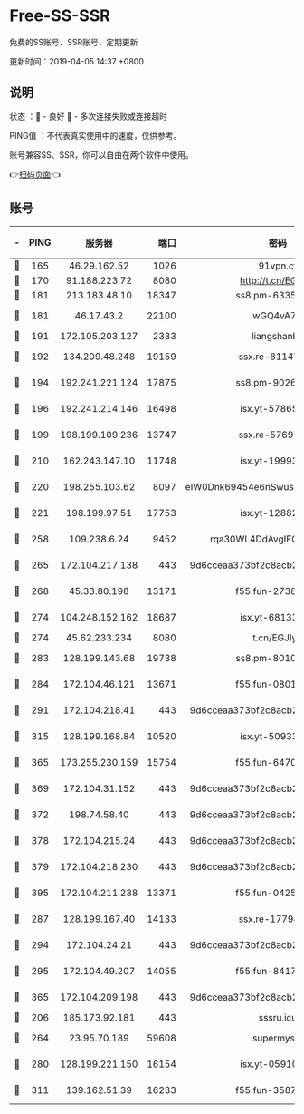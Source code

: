 # Free-SS-SSR

免费的SS账号、SSR账号，定期更新

更新时间：2019-04-05 14:37 +0800

## 说明

状态     ：🙂 - 良好 🙁 - 多次连接失败或连接超时

PING值   ：不代表真实使用中的速度，仅供参考。

账号兼容SS、SSR，你可以自由在两个软件中使用。

👉[扫码页面](https://liesauer.github.io/Free-SS-SSR/)👈

## 账号

|-|PING|服务器|端口|密码|加密方式|区域|
|:----:|:----:|:-----:|-----:|:----:|:----:|:----:|
|🙂|165|46.29.162.52|1026|91vpn.cf|rc4-md5|RU|
|🙂|170|91.188.223.72|8080|http://t.cn/EGJIyrl|rc4-md5|RU|
|🙂|181|213.183.48.10|18347|ss8.pm-63355792|rc4-md5|RU|
|🙂|181|46.17.43.2|22100|wGQ4vA7D|aes-256-gcm|RU|
|🙂|191|172.105.203.127|2333|liangshanbo|chacha20|JP|
|🙂|192|134.209.48.248|19159|ssx.re-81147970|aes-256-cfb|US|
|🙂|194|192.241.221.124|17875|ss8.pm-90261799|aes-256-cfb|US|
|🙂|196|192.241.214.146|16498|isx.yt-57865147|aes-256-cfb|US|
|🙂|199|198.199.109.236|13747|ssx.re-57697610|aes-256-cfb|US|
|🙂|210|162.243.147.10|11748|isx.yt-19993680|aes-256-cfb|US|
|🙂|220|198.255.103.62|8097|eIW0Dnk69454e6nSwuspv9DmS201tQ0D|aes-256-cfb|US|
|🙂|221|198.199.97.51|17753|isx.yt-12882170|aes-256-cfb|US|
|🙂|258|109.238.6.24|9452|rqa30WL4DdAvgIFG6Fs3znzTa|aes-256-cfb|FR|
|🙂|265|172.104.217.138|443|9d6cceaa373bf2c8acb22e60b6a58be6|aes-256-cfb|US|
|🙂|268|45.33.80.198|13171|f55.fun-27386798|aes-256-cfb|US|
|🙂|274|104.248.152.162|18687|isx.yt-68133684|aes-256-cfb|SG|
|🙂|274|45.62.233.234|8080|t.cn/EGJIyrl|rc4-md5|CA|
|🙂|283|128.199.143.68|19738|ss8.pm-80109890|aes-256-cfb|SG|
|🙂|284|172.104.46.121|13671|f55.fun-08015560|aes-256-cfb|SG|
|🙂|291|172.104.218.41|443|9d6cceaa373bf2c8acb22e60b6a58be6|aes-256-cfb|US|
|🙂|315|128.199.168.84|10520|isx.yt-50933208|aes-256-cfb|SG|
|🙂|365|173.255.230.159|15754|f55.fun-64706924|aes-256-cfb|US|
|🙂|369|172.104.31.152|443|9d6cceaa373bf2c8acb22e60b6a58be6|aes-256-cfb|US|
|🙂|372|198.74.58.40|443|9d6cceaa373bf2c8acb22e60b6a58be6|aes-256-cfb|US|
|🙂|378|172.104.215.24|443|9d6cceaa373bf2c8acb22e60b6a58be6|aes-256-cfb|US|
|🙂|379|172.104.218.230|443|9d6cceaa373bf2c8acb22e60b6a58be6|aes-256-cfb|US|
|🙂|395|172.104.211.238|13371|f55.fun-04250289|aes-256-cfb|US|
|🙂|287|128.199.167.40|14133|ssx.re-17798800|aes-256-cfb|SG|
|🙂|294|172.104.24.21|443|9d6cceaa373bf2c8acb22e60b6a58be6|aes-256-cfb|US|
|🙂|295|172.104.49.207|14055|f55.fun-84172526|aes-256-cfb|SG|
|🙂|365|172.104.209.198|443|9d6cceaa373bf2c8acb22e60b6a58be6|aes-256-cfb|US|
|🙁|206|185.173.92.181|443|sssru.icu|rc4-md5|RU|
|🙁|264|23.95.70.189|59608|supermyssr|chacha20-ietf|US|
|🙁|280|128.199.221.150|16154|isx.yt-05910694|aes-256-cfb|SG|
|🙁|311|139.162.51.39|16233|f55.fun-35878736|aes-256-cfb|SG|
